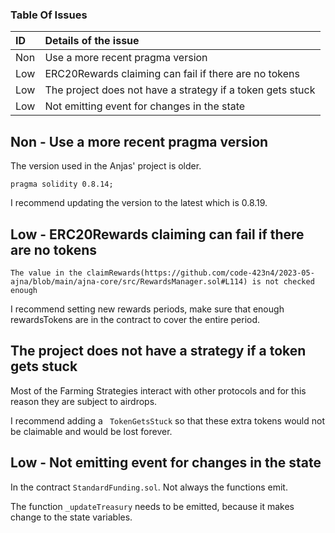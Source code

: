 ### Table Of Issues
| ID | Details of the issue |
|:---|:------|
| Non | Use a more recent pragma version |
| Low | ERC20Rewards claiming can fail if there are no tokens |
| Low | The project does not have a strategy if a token gets stuck |
| Low | Not emitting event for changes in the state|


## Non - Use a more recent pragma version 

The version used in the Anjas' project is older.
```sol
pragma solidity 0.8.14;
```
I recommend updating the version to the latest which is 0.8.19.

## Low - ERC20Rewards claiming can fail if there are no tokens
```sol
The value in the claimRewards(https://github.com/code-423n4/2023-05-ajna/blob/main/ajna-core/src/RewardsManager.sol#L114) is not checked enough 
```
I recommend setting new rewards periods, make sure that enough rewardsTokens are in the contract to cover the entire period.

## The project does not have a strategy if a token gets stuck
Most of the Farming Strategies interact with other protocols and for this reason they are subject to airdrops.

I recommend adding a ``` TokenGetsStuck``` so that  these extra tokens would not be claimable and would be lost forever.

##  Low - Not emitting event for changes in the state
In the contract ```StandardFunding.sol```. Not always the functions emit.

The function ```_updateTreasury``` needs to be emitted, because it makes change to the state variables.


